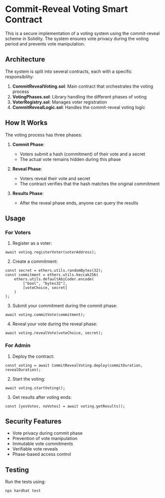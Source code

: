 # Commit-Reveal Voting Smart Contract

This is a secure implementation of a voting system using the commit-reveal scheme in Solidity. The system ensures vote privacy during the voting period and prevents vote manipulation.

## Architecture

The system is split into several contracts, each with a specific responsibility:

1. **CommitRevealVoting.sol**: Main contract that orchestrates the voting process
2. **VotingPhases.sol**: Library handling the different phases of voting
3. **VoterRegistry.sol**: Manages voter registration
4. **CommitRevealLogic.sol**: Handles the commit-reveal voting logic

## How It Works

The voting process has three phases:

1. **Commit Phase**: 
   - Voters submit a hash (commitment) of their vote and a secret
   - The actual vote remains hidden during this phase
   
2. **Reveal Phase**:
   - Voters reveal their vote and secret
   - The contract verifies that the hash matches the original commitment
   
3. **Results Phase**:
   - After the reveal phase ends, anyone can query the results

## Usage

### For Voters

1. Register as a voter:
```solidity
await voting.registerVoter(voterAddress);
```

2. Create a commitment:
```solidity
const secret = ethers.utils.randomBytes(32);
const commitment = ethers.utils.keccak256(
    ethers.utils.defaultAbiCoder.encode(
        ["bool", "bytes32"],
        [voteChoice, secret]
    )
);
```

3. Submit your commitment during the commit phase:
```solidity
await voting.commitVote(commitment);
```

4. Reveal your vote during the reveal phase:
```solidity
await voting.revealVote(voteChoice, secret);
```

### For Admin

1. Deploy the contract:
```solidity
const voting = await CommitRevealVoting.deploy(commitDuration, revealDuration);
```

2. Start the voting:
```solidity
await voting.startVoting();
```

3. Get results after voting ends:
```solidity
const [yesVotes, noVotes] = await voting.getResults();
```

## Security Features

- Vote privacy during commit phase
- Prevention of vote manipulation
- Immutable vote commitments
- Verifiable vote reveals
- Phase-based access control

## Testing

Run the tests using:
```bash
npx hardhat test
```